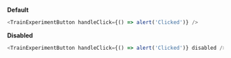 **Default**

```js
<TrainExperimentButton handleClick={() => alert('Clicked')} />
```

**Disabled**

```js
<TrainExperimentButton handleClick={() => alert('Clicked')} disabled />
```

